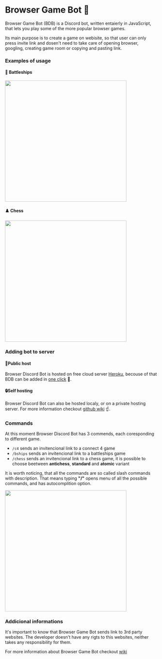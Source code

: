 # Browser Game Bot 🤖
Browser Game Bot (BDB) is a Discord bot, written entaierly in JavaScript, that lets you play some of the more popular browser games. 

Its main purpose is to create a game on webisite, so that user can only press invite link and dosen't need to take care of opening browser, googling, creating game room or copying and pasting link.

### Examples of usage

#### 🚢 Battleships
<img src="Images/BshipsGif.gif" width="400"/>

#### ♟️ Chess
<img src="Images/ChessGif.gif" width="400"/>

### Adding bot to server

#### 📢Public host

Browser Discord Bot is hosted on free cloud server [Heroku](https://www.heroku.com), becouse of that BDB can be added in [one click](https://discord.com/api/oauth2/authorize?client_id=878327608562044959&permissions=2147502144&scope=bot%20applications.commands) 🦾.
 

#### 🔒Self hosting
Browser Discord Bot can also be hosted localy, or on a private hosting server. For more information checkout [github wiki](https://github.com/HKozubek/Discord-Bot/wiki) ☝️.


### Commands

At this moment Browser Discord Bot has 3 commends, each coresponding to different game. 

* `/c4` sends an invitencional link to a connect 4 game
* `/bships` sends an invitencional link to a battleships game
* `/chess` sends an invitencional link to a chess game, it is possible to choose beetween **antichess**, **standard** and **atomic** variant

It is worth noticing, that all the commands are so called slash commands with description. That means typing **"/"** opens menu of all the possible commands, and has autocomplition option. 


<img src="" width="400"/>


### Addicional informations

It's important to know that Browser Game Bot sends link to 3rd party websites. The developer doesn't have any rigts to this websites, neither takes any responsibility for them.

For more information about Browser Game Bot checkout [wiki](https://github.com/HKozubek/Discord-Bot/wiki) 

